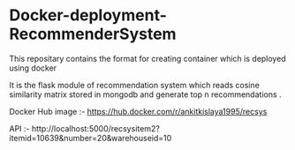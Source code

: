 # Docker-deployment-RecommenderSystem


This repositary contains the format for creating container which is deployed using docker

It is the flask module of recommendation system which reads cosine similarity matrix stored in mongodb and 
generate top n recommendations .
 

Docker Hub image :- https://hub.docker.com/r/ankitkislaya1995/recsys

API :- http://localhost:5000/recsysitem2?itemid=10639&number=20&warehouseid=10


